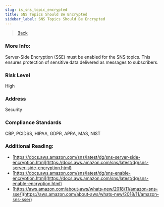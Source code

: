 ```yaml
---
slug: is_sns_topic_encrypted
title: SNS Topics Should Be Encrypted
sidebar_label: SNS Topics Should Be Encrypted
---
```

> [Back](../../snsmonitoring)

### More Info:
Server-Side Encryption (SSE) must be enabled for the SNS topics. This ensures protection of sensitive data delivered as messages to subscribers.

### Risk Level
High

### Address
Security

### Compliance Standards
CBP, PCIDSS, HIPAA, GDPR, APRA, MAS, NIST

### Additional Reading:
- [https://docs.aws.amazon.com/sns/latest/dg/sns-server-side-encryption.html](https://docs.aws.amazon.com/sns/latest/dg/sns-server-side-encryption.html) 
- [https://docs.aws.amazon.com/sns/latest/dg/sns-enable-encryption.html](https://docs.aws.amazon.com/sns/latest/dg/sns-enable-encryption.html) 
- [https://aws.amazon.com/about-aws/whats-new/2018/11/amazon-sns-sse/](https://aws.amazon.com/about-aws/whats-new/2018/11/amazon-sns-sse/) 

